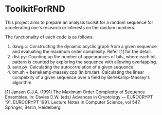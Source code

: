 # ToolkitForRND
This project aims to prepare an analysis toolkit for a random sequence for accelerating one's research or interests on the random numbers.

The functionality of each code is as follows:
1. dawg.c: Constructing the dynamic acyclic graph from a given sequence and evaluating the maximum order complexity. Refer [1] for the detail.
2. dist.py: Counting up the number of appearances of bits, where each bit pattern is counted by exploring the sequence with allowing overlapping.
3. auto.py: Calculating the autocorrelation of a given sequence.
4. bm.sh + berlekamp-massey.cpp (in bm.tar): Calculating the linear compelxity of a given sequence over a field by Berlekamp-Massey's algorithm. 

[1] Jansen C.J.A. (1991) The Maximum Order Complexity of Sequence Ensembles. In: Davies D.W. (eds) Advances in Cryptology — EUROCRYPT ’91. EUROCRYPT 1991. Lecture Notes in Computer Science, vol 547. Springer, Berlin, Heidelberg

